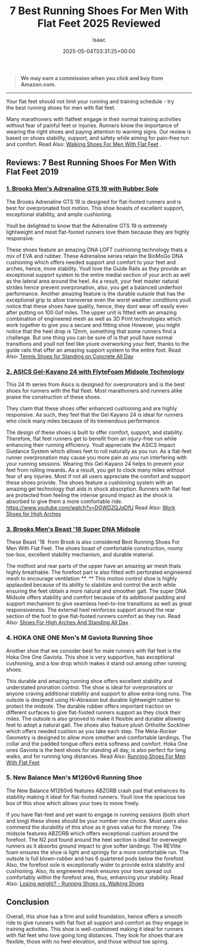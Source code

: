 ﻿---
author: Isaac
layout: post
title: 7 Best Running Shoes For Men With Flat Feet 2025 Reviewed
date: '2025-05-04T03:31:25+00:00'
categories:
- Running shoes
tags: []
slug: /best-running-shoes-for-men-with-flat-feet/
lastmod: 2025-05-07T12:21:25+03:00
---
> **We may earn a commission when you click and buy from Amazon.com.**
>

---
Your flat feet should not limit your running and training schedule - try the best running shoes for men with flat feet.

Many marathoners with flatfeet engage in their normal training activities without fear of painful feet or injuries.
Runners know the importance of wearing the right shoes and paying attention to warning signs.
Our review is based on shoes stability, support, and safety while aiming for pain-free run and comfort. Read Also:
[Walking Shoes For Men With Flat Feet](https://pestpolicy.com/best-walking-shoes-for-men-with-flat-feet/)
.
## Reviews: 7 Best Running Shoes For Men With Flat Feet 2019
### [1. Brooks Men's Adrenaline GTS 19 with Rubber Sole](https://www.amazon.com/dp/B07C6JMJR4/?tag=p-policy-20)
The Brooks Adrenaline GTS 19 is designed for flat-footed runners and is best for overpronated foot motion. This shoe boasts of excellent support, exceptional stability, and ample cushioning.

Youll be delighted to know that the Adrenaline GTS 19 is extremely lightweight and most flat-footed runners love them because they are highly responsive.

These shoes feature an amazing DNA LOFT cushioning technology thats a mix of EVA and rubber. These Adrenaline series retain the BioMoGo DNA cushioning which offers needed support and comfort to your feet and arches, hence, more stability.
Youll love the Guide Rails as they provide an exceptional support system to the entire medial section of your arch as well as the lateral area around the heel. As a result, your feet master natural strides hence prevent overpronation, also, you get a balanced underfoot performance.
Another amazing feature is the durable outsole that has the exceptional grip to allow transverse even the worst weather conditions youll notice that these shoes have quality, hence, they dont wear off easily even after putting on 100 0of miles.
The upper unit is fitted with an amazing combination of engineered mesh as well as 3D Print technologies which work together to give you a secure and fitting shoe
However, you might notice that the heel drop is 12mm, something that some runners find a challenge. But one thing you can be sure of is that youll have normal transitions and youll not feel like youre overworking your feet, thanks to the guide rails that offer an amazing support system to the entire foot.
Read Also:
[Tennis Shoes for Standing on Concrete All Day](https://pestpolicy.com/best-tennis-shoes-for-standing-on-concrete-all-day/)
### [2. ASICS Gel-Kayano 24 with FlyteFoam Midsole Technology](https://www.amazon.com/dp/B071F7TM59/?tag=p-policy-20)
This 24
th
series from Asics is designed for overpronators and is the best shoes for runners with the flat fleet. Most marathoners and runners alike praise the construction of these shoes.

They claim that these shoes offer enhanced cushioning and are highly responsive. As such, they feel that the Gel Kayano 24 is ideal for runners who clock many miles because of its tremendous performance.

The design of these shoes is built to offer comfort, support, and stability. Therefore, flat feet runners get to benefit from an injury-free run while enhancing their running efficiency.
Youll appreciate the ASICS Impact Guidance System which allows feet to roll naturally as you run. As a flat-feet runner overpronation may cause you more pain as you run interfering with your running sessions. Wearing this Gel-Kayano 24 helps to prevent your feet from rolling inwards. As a result, you get to clock many miles without fear of any injuries.
Most if not all users appreciate the comfort and support these shoes provide. The shoes feature a cushioning system with an amazing gel technology that aids in shock absorption.
Runners with flat feet are protected from feeling the intense ground impact as the shock is absorbed to give them a more comfortable ride.
https://www.youtube.com/watch?v=DGWDZQJqDfU
Read Also:
[Work Shoes for High Arches](https://pestpolicy.com/best-work-shoes-for-high-arches/)
### [3. Brooks Men's Beast '18 Super DNA Midsole](https://www.amazon.com/dp/B077TD3C6G/?tag=p-policy-20)
These Beast '18  from Brook is also considered Best Running Shoes For Men With Flat Feet. The shoes boast of comfortable construction, roomy toe-box, excellent stability mechanism, and durable material.

The midfoot and rear parts of the upper have an amazing air mesh thats highly breathable. The forefoot part is also fitted with perforated engineered mesh to encourage ventilation
**. **
This motion control shoe is highly applauded because of its ability to stabilize and control the arch while ensuring the feet obtain a more natural and smoother gait.
The super DNA Midsole offers stability and comfort because of its additional padding and support mechanism to give seamless heel-to-toe transitions as well as great responsiveness.
The external heel reinforces support around the rear section of the foot to give flat-footed runners comfort as they run. Read Also:
[Shoes For High Arches And Standing All Day](https://pestpolicy.com/best-shoes-for-high-arches-and-standing-all-day/)
.
### **4. HOKA ONE ONE Men's M Gaviota Running Shoe**
Another shoe that we consider best for male runners with flat feet is the Hoka One One Gaviota. This shoe is very supportive, has exceptional cushioning, and a low drop which makes it stand out among other running shoes.

This durable and amazing running shoe offers excellent stability and understated pronation control. The shoe is ideal for overpronators or anyone craving additional stability and support to allow extra-long runs.
The outsole is designed using Hi-Abrasion but durable lightweight rubber to protect the midsole. The durable rubber offers important traction on different surfaces to give flat-footed runners support as they clock their miles.
The outsole is also grooved to make it flexible and durable allowing feet to adopt a natural gait.
The shoes also feature plush Ortholite Sockliner which offers needed cushion as you take each step. The Meta-Rocker Geometry is designed to allow more smother and comfortable landings.
The collar and the padded tongue offers extra softness and comfort. Hoka One ones Gaviota is the best shoes for standing all day, is also perfect for long walks, and for running long distances.
Read Also:
[Running Shoes For Men With Flat Feet](https://pestpolicy.com/best-running-shoes-for-men-with-flat-feet/)
### **5. New Balance Men's M1260v6 Running Shoe**
The New Balance M1260v6 features ABZORB crash pad that enhances its stability making it ideal for flat-footed runners. Youll love the spacious toe box of this shoe which allows your toes to move freely.

If you have flat-feet and yet want to engage in running sessions (both short and long) these shoes should be your number one choice. Most users also commend the durability of this shoe as it gives value for the money.
The midsole features ABZORB which offers exceptional cushion around the forefoot. The N2 pod found around the heel section is ideal for overweight runners as it absorbs ground impact to give softer landings. The REVlite foam ensures the shoe is light and springy for a more comfortable run.
The outsole is full blown-rubber and has 6 quartered pods below the forefoot. Also, the forefoot sole is exceptionally wider to provide extra stability and cushioning. Also, its engineered mesh ensures your toes spread out comfortably within the forefoot area, thus, enhancing your stability.
Read Also:
[Losing weight? - Running Shoes vs. Walking Shoes](https://pestpolicy.com/running-shoes-vs-walking-shoes-for-weight-loss/)
## Conclusion
Overall, this shoe has a firm and solid foundation, hence offers a smooth ride to give runners with flat foot all support and comfort as they engage in training activities.
This shoe is well-cushioned making it ideal for runners with flat feet who love going long distances. They look for shoes that are flexible, those with no heel elevation, and those without toe spring.

